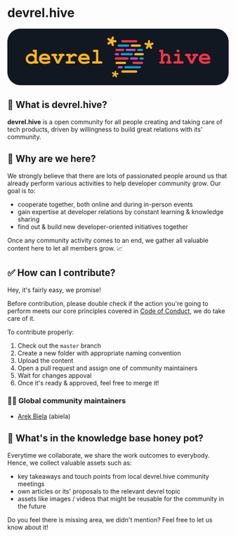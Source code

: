 # devrel.hive

<p align="center"> 
<img src="./readme_images/devrelhive.png">
</p>

## 🐝 What is devrel.hive?

**devrel.hive** is a open community for all people creating and taking care of tech products, driven by willingness to build great relations with its' community.

## 🙇 Why are we here?

We strongly believe that there are lots of passionated people around us that already perform various activities to help developer community grow. Our goal is to:

* cooperate together, both online and during in-person events
* gain expertise at developer relations by constant learning & knowledge sharing
* find out & build new developer-oriented initiatives together

Once any community activity comes to an end, we gather all valuable content here to let all members grow. 📈

## ✅ How can I contribute?

Hey, it's fairly easy, we promise! 

Before contribution, please double check if the action you're going to perform meets our core principles covered in [Code of Conduct](./code-of-conduct.md), we do take care of it.

To contribute properly:

1. Check out the `master` branch
2. Create a new folder with appropriate naming convention
3. Upload the content
4. Open a pull request and assign one of community maintainers 
5. Wait for changes appoval
6. Once it's ready & approved, feel free to merge it!

### 🧑🏼 Global community maintainers

* [Arek Biela](github.com/abiela) (abiela)

## 🍯 What's in the knowledge base honey pot?

Everytime we collaborate, we share the work outcomes to everybody. Hence, we collect valuable assets such as:

* key takeaways and touch points from local devrel.hive community meetings
* own articles or its' proposals to the relevant devrel topic
* assets like images / videos that might be reusable for the community in the future

Do you feel there is missing area, we didn't mention? Feel free to let us know about it!